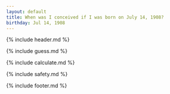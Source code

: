 ```yaml
---
layout: default
title: When was I conceived if I was born on July 14, 1908?
birthday: Jul 14, 1908
---
```


{% include header.md %}

{% include guess.md %}

{% include calculate.md %}

{% include safety.md %}

{% include footer.md %}



